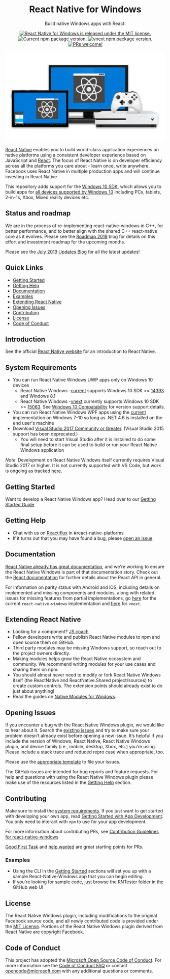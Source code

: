 ﻿<h1 align="center"> React Native for Windows </h1>

<p align="center">
  Build native Windows apps with React.
</p>

<p align="center">
  <a href="https://github.com/microsoft/react-native-windows/blob/master/LICENSE">
    <img src="https://img.shields.io/badge/license-MIT-blue.svg" alt="React Native for Windows is released under the MIT license." />
  </a>
  <a href="https://www.npmjs.org/package/react-native-windows">
    <img src="https://img.shields.io/npm/v/react-native-windows?color=e80441&label=react-native-windows" alt="Current npm package version." />
  </a>
  <a href="https://www.npmjs.org/package/react-native-windows">
    <img src="https://img.shields.io/npm/v/react-native-windows/vnext?color=0052cc&label=react-native-windows%40vnext" alt="vnext npm package version." />
  </a>
  <a href="https://github.com/microsoft/react-native-windows#contributing">
    <img src="https://img.shields.io/badge/PRs-welcome-brightgreen.svg" alt="PRs welcome!" />
  </a>
</p>

![Hero Image with Logo](./.github/hero2.png)

[React Native](http://facebook.github.io/react-native) enables you to build world-class application experiences on native platforms using a consistent developer experience based on JavaScript and [React](https://reactjs.org/). The focus of React Native is on developer efficiency across all the platforms you care about - learn once, write anywhere. Facebook uses React Native in multiple production apps and will continue investing in React Native.

This repository adds support for the [Windows 10 SDK](https://developer.microsoft.com/en-us/windows/downloads), which allows you to build apps for [all devices supported by Windows 10](https://developer.microsoft.com/en-us/windows/get-started-windows-10) including PCs, tablets, 2-in-1s, Xbox, Mixed reality devices etc.

## Status and roadmap

We are in the process of re-implementing react-native-windows in C++, for better performance, and to better align with the shared C++ react-native core as it evolves. Please see the [Roadmap 2019](https://microsoft.github.io/react-native-windows/blog/2019/07/22/roadmap) blog for details on this effort and investment roadmap for the upcoming months.

Please see the [July 2019 Updates Blog](https://microsoft.github.io/react-native-windows/blog/2019/07/21/updates) for all the latest updates!

## Quick Links

- [Getting Started](#getting-started)
- [Getting Help](#getting-help)
- [Documentation](#documentation)
- [Examples](#examples)
- [Extending React Native](#extending-react-native)
- [Opening Issues](#opening-issues)
- [Contributing](#contributing)
- [License](#license)
- [Code of Conduct](#code-of-conduct)

## Introduction

See the official [React Native website](https://facebook.github.io/react-native/) for an introduction to React Native.

## System Requirements

- You can run React Native Windows UWP apps only on Windows 10 devices
   - React Native Windows -[current](https://github.com/microsoft/react-native-windows/tree/master/current) supports Windows 10 SDK >= [14393](https://developer.microsoft.com/en-us/windows/downloads/sdk-archive) and Windows 8.1
   - React Native Windows -[vnext](https://github.com/microsoft/react-native-windows/tree/master/vnext) currently supports Windows 10 SDK >= [15063](https://developer.microsoft.com/en-us/windows/downloads/sdk-archive). See [Windows 10 Compatability](./win10compat.md) for version support details.
- You can run React Native Windows WPF apps using the [current](https://github.com/microsoft/react-native-windows/tree/master/current) implementation on Windows 7-10 so long as .NET 4.6 is installed on the end user's machine
- Download [Visual Studio 2017 Community or Greater](https://www.visualstudio.com/downloads/). (Visual Studio 2015 support has been deprecated.)
	- You will need to start Visual Studio after it is installed to do some final setup before it can be used to build or run your React Native Windows application

*Note*: Development on React Native Windows itself currently requires Visual Studio 2017 or higher. It is not currently supported with VS Code, but work is ongoing as tracked [here](https://github.com/microsoft/vscode-react-native/issues/1007).

## Getting Started

Want to develop a React Native Windows app? Head over to our [Getting Started Guide](https://microsoft.github.io/react-native-windows/docs/getting-started).

## Getting Help

- Chat with us on [Reactiflux](https://discord.gg/0ZcbPKXt5bWJVmUY) in #react-native-platforms
- If it turns out that you may have found a bug, please [open an issue](#opening-issues)

## Documentation

[React Native already has great documentation](https://facebook.github.io/react-native/docs/getting-started.html), and we're working to ensure the React Native Windows is part of that documentation story. Check out the [React documentation](https://reactjs.org/docs/getting-started.html) for further details about the React API in general.

For information on parity status with Android and iOS, including details on implemented and missing components and modules, along with related issues for missing features from partial implementations, go [here](current/docs/CoreParityStatus.md) for the current `react-native-windows` implementation and [here](https://microsoft.github.io/react-native-windows/docs/parity-status) for `vnext`.

## Extending React Native

- Looking for a component? [JS.coach](https://js.coach/react-native)
- Fellow developers write and publish React Native modules to npm and open source them on GitHub.
- Third party modules may be missing Windows support, so reach out to the project owners directly.
- Making modules helps grow the React Native ecosystem and community. We recommend writing modules for your use cases and sharing them on npm.
- You should almost never need to modify or fork React Native Windows itself (the ReactNative and ReactNative.Shared project/sources) to create custom controls. The extension points should already exist to do just about anything!
- Read the guides on [Native Modules for Windows](https://microsoft.github.io/react-native-windows/docs/native-modules).

## Opening Issues

If you encounter a bug with the React Native Windows plugin, we would like to hear about it. Search the [existing issues](https://github.com/microsoft/react-native-windows/issues) and try to make sure your problem doesn’t already exist before opening a new issue. It’s helpful if you include the version of Windows, React Native, React Native Windows plugin, and device family (i.e., mobile, desktop, Xbox, etc.) you’re using. Please include a stack trace and reduced repro case when appropriate, too.

Please use the [appropriate template](https://github.com/microsoft/react-native-windows/issues/new/choose) to file your issues.

The GitHub issues are intended for bug reports and feature requests. For help and questions with using the React Native Windows plugin please make use of the resources listed in the [Getting Help](#getting-help) section.

## Contributing

Make sure to install the [system requirements](#system-requirements). If you just want to get started with developing your own app, read [Getting Started with App Development](#getting-started). You only need to interact with `npm` to use for your app development.

For more information about contributing PRs, see [Contribution Guidelines for react-native-windows](docs/contributing.md)

[Good First Task](https://github.com/microsoft/react-native-windows/labels/Good%20First%20Task) and [help wanted](https://github.com/microsoft/react-native-windows/labels/help%20wanted) are great starting points for PRs.

### Examples

- Using the CLI in the [Getting Started](#getting-started) sections will set you up with a sample React-Native-Windows app that you can begin editing.
- If you're looking for sample code, just browse the RNTester folder in the GitHub web UI

## License

The React Native Windows plugin, including modifications to the original Facebook source code, and all newly contributed code is provided under the [MIT License](LICENSE). Portions of the React Native Windows plugin derived from React Native are copyright Facebook.

## Code of Conduct

This project has adopted the [Microsoft Open Source Code of Conduct](https://opensource.microsoft.com/codeofconduct/). For more information see the [Code of Conduct FAQ](https://opensource.microsoft.com/codeofconduct/faq/) or contact [opencode@microsoft.com](mailto:opencode@microsoft.com) with any additional questions or comments.
